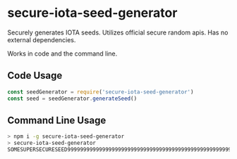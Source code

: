 # secure-iota-seed-generator
Securely generates IOTA seeds. Utilizes official secure random apis. Has no external dependencies.

Works in code and the command line.

## Code Usage

```javascript
const seedGenerator = require('secure-iota-seed-generator')
const seed = seedGenerator.generateSeed()
```

## Command Line Usage

```bash
> npm i -g secure-iota-seed-generator
> secure-iota-seed-generator
SOMESUPERSECURESEED99999999999999999999999999999999999999999999999999999999999999
```